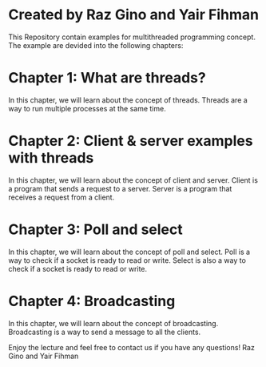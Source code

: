 
# Created by Raz Gino and Yair Fihman

This Repository contain examples for multithreaded programming concept.
The example are devided into the following chapters:

# Chapter 1: What are threads?
In this chapter, we will learn about the concept of  threads. Threads are a way to run multiple processes at the same time. 


# Chapter 2: Client & server examples with threads
In this chapter, we will learn about the concept of client and server. Client is a program that sends a request to a server. Server is a program that receives a request from a client.

# Chapter 3: Poll and select
In this chapter, we will learn about the concept of poll and select. Poll is a way to check if a socket is ready to read or write. Select is also a way to check if a socket is ready to read or write.

# Chapter 4: Broadcasting
In this chapter, we will learn about the concept of broadcasting. Broadcasting is a way to send a message to all the clients. 

Enjoy the lecture and feel free to contact us if you have any questions!
Raz Gino and Yair Fihman